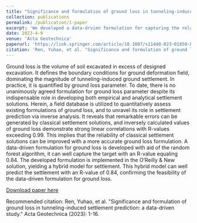 ```yaml
---
title: "Significance and formulation of ground loss in tunneling-induced settlement prediction: a data-driven study"
collection: publications
permalink: /publication/1-paper
excerpt: 'We developed a data-drvien formulation for capturing the relationships between ground loss and relative parameters, whihc can well capture the target with an R-value equaling 0.84.The developed formulation is implemented in the O’Reilly & New solution, yielding a hybrid model for settlement. This hybrid model can well predict the settlement with an R-value of 0.84, confirming the feasibility of the data-driven formulation for ground loss.'
date: 2023-4-9
venue: 'Acta Geotechnica'
paperurl: 'https://link.springer.com/article/10.1007/s11440-023-01859-8'
citation: 'Ren, Yuhao, et al. "Significance and formulation of ground loss in tunneling-induced settlement prediction: a data-driven study." Acta Geotechnica (2023): 1-16.'
---
```

Ground loss is the volume of soil excavated in excess of designed excavation. It defines the boundary conditions for ground deformation field, dominating the magnitude of tunneling-induced ground settlement. In practice, it is quantified by ground loss parameter. To date, there is no unanimously agreed formulation for ground loss parameter despite its indispensable role in developing both empirical and analytical settlement solutions. Herein, a field database is utilized to quantitatively assess existing formulations of ground loss, and to unravel its role in settlement prediction via inverse analysis. It reveals that remarkable errors can be generated by classical settlement solutions, and inversely calculated values of ground loss demonstrate strong linear correlations with R-values exceeding 0.99. This implies that the reliability of classical settlement solutions can be improved with a more accurate ground loss formulation. A data-driven formulation for ground loss is developed with aid of the random forest algorithm, it can well capture the target with an R-value equaling 0.84. The developed formulation is implemented in the O’Reilly & New solution, yielding a hybrid model for settlement. This hybrid model can well predict the settlement with an R-value of 0.84, confirming the feasibility of the data-driven formulation for ground loss.


[Download paper here](https://link.springer.com/article/10.1007/s11440-023-01859-8)

Recommended citation: Ren, Yuhao, et al. "Significance and formulation of ground loss in tunneling-induced settlement prediction: a data-driven study." Acta Geotechnica (2023): 1-16.